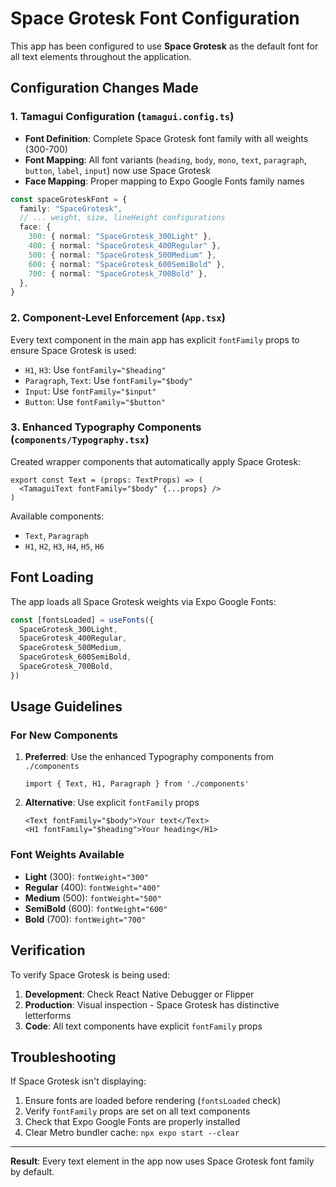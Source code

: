 # Space Grotesk Font Configuration

This app has been configured to use **Space Grotesk** as the default font for all text elements throughout the application.

## Configuration Changes Made

### 1. Tamagui Configuration (`tamagui.config.ts`)

- **Font Definition**: Complete Space Grotesk font family with all weights (300-700)
- **Font Mapping**: All font variants (`heading`, `body`, `mono`, `text`, `paragraph`, `button`, `label`, `input`) now use Space Grotesk
- **Face Mapping**: Proper mapping to Expo Google Fonts family names

```typescript
const spaceGroteskFont = {
  family: "SpaceGrotesk",
  // ... weight, size, lineHeight configurations
  face: {
    300: { normal: "SpaceGrotesk_300Light" },
    400: { normal: "SpaceGrotesk_400Regular" },
    500: { normal: "SpaceGrotesk_500Medium" },
    600: { normal: "SpaceGrotesk_600SemiBold" },
    700: { normal: "SpaceGrotesk_700Bold" },
  },
}
```

### 2. Component-Level Enforcement (`App.tsx`)

Every text component in the main app has explicit `fontFamily` props to ensure Space Grotesk is used:

- `H1`, `H3`: Use `fontFamily="$heading"`
- `Paragraph`, `Text`: Use `fontFamily="$body"`
- `Input`: Use `fontFamily="$input"`
- `Button`: Use `fontFamily="$button"`

### 3. Enhanced Typography Components (`components/Typography.tsx`)

Created wrapper components that automatically apply Space Grotesk:

```tsx
export const Text = (props: TextProps) => (
  <TamaguiText fontFamily="$body" {...props} />
)
```

Available components:
- `Text`, `Paragraph`
- `H1`, `H2`, `H3`, `H4`, `H5`, `H6`

## Font Loading

The app loads all Space Grotesk weights via Expo Google Fonts:

```typescript
const [fontsLoaded] = useFonts({
  SpaceGrotesk_300Light,
  SpaceGrotesk_400Regular,
  SpaceGrotesk_500Medium,
  SpaceGrotesk_600SemiBold,
  SpaceGrotesk_700Bold,
})
```

## Usage Guidelines

### For New Components

1. **Preferred**: Use the enhanced Typography components from `./components`
   ```tsx
   import { Text, H1, Paragraph } from './components'
   ```

2. **Alternative**: Use explicit `fontFamily` props
   ```tsx
   <Text fontFamily="$body">Your text</Text>
   <H1 fontFamily="$heading">Your heading</H1>
   ```

### Font Weights Available

- **Light** (300): `fontWeight="300"`
- **Regular** (400): `fontWeight="400"`
- **Medium** (500): `fontWeight="500"`
- **SemiBold** (600): `fontWeight="600"`
- **Bold** (700): `fontWeight="700"`

## Verification

To verify Space Grotesk is being used:

1. **Development**: Check React Native Debugger or Flipper
2. **Production**: Visual inspection - Space Grotesk has distinctive letterforms
3. **Code**: All text components have explicit `fontFamily` props

## Troubleshooting

If Space Grotesk isn't displaying:

1. Ensure fonts are loaded before rendering (`fontsLoaded` check)
2. Verify `fontFamily` props are set on all text components
3. Check that Expo Google Fonts are properly installed
4. Clear Metro bundler cache: `npx expo start --clear`

---

**Result**: Every text element in the app now uses Space Grotesk font family by default.